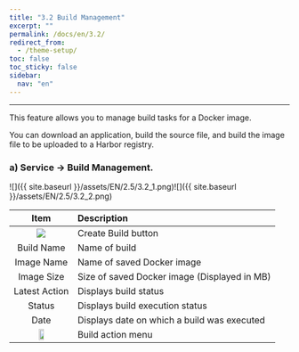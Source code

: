 ```yaml
---
title: "3.2 Build Management"
excerpt: ""
permalink: /docs/en/3.2/
redirect_from:
  - /theme-setup/
toc: false
toc_sticky: false
sidebar:
  nav: "en"
---
```



---

This feature allows you to manage build tasks for a Docker image.

You can download an application, build the source file, and build the image file to be uploaded to a Harbor registry.

### a\) Service → Build Management.
![]({{ site.baseurl }}/assets/EN/2.5/3.2_1.png)![]({{ site.baseurl }}/assets/EN/2.5/3.2_2.png)

| **Item** | **Description** |
| :---: | :--- |
| ![](/assets/EN/2.5/3.2_3.png) | Create Build button |
| Build Name | Name of build |
| Image Name | Name of saved Docker image |
| Image Size | Size of saved Docker image \(Displayed in MB\) |
| Latest Action | Displays build status |
| Status | Displays build execution status |
| Date | Displays date on which a build was executed |
| <img src="/assets/EN/2.5/3.2_4.png" width="30%" /> | Build action menu |
